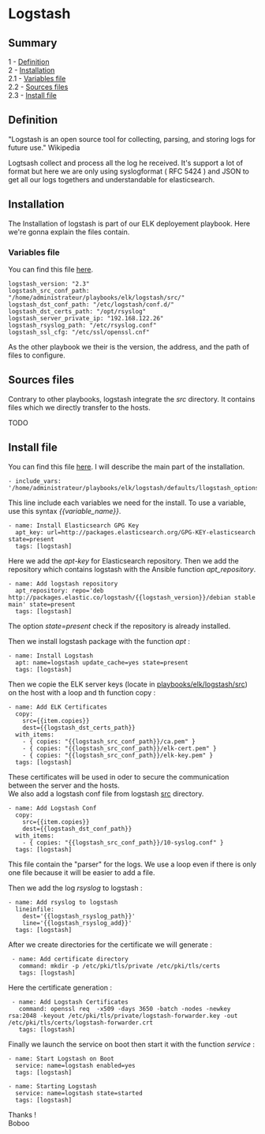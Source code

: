 # Logstash

## Summary
1   - [Definition](#definition)   
2   - [Installation](#installation)  
2.1 - [Variables file](#variables-file)  
2.2 - [Sources files](#sources-files)  
2.3 - [Install file](#install-file)
## Definition

"Logstash is an open source tool for collecting, parsing, and storing logs for future use." Wikipedia

Logtsash collect and process all the log he received. It's support a lot of format but here we are only using syslogformat ( RFC 5424 ) and JSON to get all our logs togethers and understandable for elasticsearch.

## Installation

The Installation of logstash is part of our ELK deployement playbook. Here we're gonna explain the files contain.
### Variables file

You can find this file [here](../playbooks/elk/logstash/defaults/logstash_options.yml).

```
logstash_version: "2.3"
logstash_src_conf_path: "/home/administrateur/playbooks/elk/logstash/src/"
logstash_dst_conf_path: "/etc/logstash/conf.d/"
logstash_dst_certs_path: "/opt/rsyslog"
logstash_server_private_ip: "192.168.122.26"
logstash_rsyslog_path: "/etc/rsyslog.conf"
logstash_ssl_cfg: "/etc/ssl/openssl.cnf"
```

As the other playbook we their is the version, the address, and the path of files to configure.

## Sources files

Contrary to other playbooks, logstash integrate the *src* directory. It contains files which we directly transfer to the hosts.

TODO

## Install file

You can find this file [here](../playbooks/elk/logstash/tasks/install_logstash.yml). I will describe the main part of the installation.

```
- include_vars: '/home/administrateur/playbooks/elk/logstash/defaults/llogstash_options.yml'
```

This line include each variables we need for the install. To use a variable, use this syntax *{{variable_name}}*.  

```
- name: Install Elasticsearch GPG Key
  apt_key: url=http://packages.elasticsearch.org/GPG-KEY-elasticsearch state=present
  tags: [logstash]
```
Here we add the *apt-key* for Elasticsearch repository. Then we add the repository which contains logstash with the Ansible function *apt_repository*.
```
- name: Add logstash repository
  apt_repository: repo='deb http://packages.elastic.co/logstash/{{logstash_version}}/debian stable main' state=present
  tags: [logstash]
  ```
The option *state=present* check if the repository is already installed.

Then we install logstash package with the function *apt* :
```
- name: Install Logstash
  apt: name=logstash update_cache=yes state=present
  tags: [logstash]
```
Then we copie the ELK server keys (locate in [playbooks/elk/logstash/src](#../playbooks/elk/logstash/src)) on the host with a loop and th function copy :
```
- name: Add ELK Certificates
  copy:
    src={{item.copies}}
    dest={{logstash_dst_certs_path}}
  with_items:
    - { copies: "{{logstash_src_conf_path}}/ca.pem" }
    - { copies: "{{logstash_src_conf_path}}/elk-cert.pem" }
    - { copies: "{{logstash_src_conf_path}}/elk-key.pem" }
  tags: [logstash]
  ```
These certificates will be used in oder to secure the communication between the server and the hosts.  
We also add a logstash conf file from logstash [src](#../playbooks/elk/logstash/src) directory.
```
- name: Add Logstash Conf
  copy:
    src={{item.copies}}
    dest={{logstash_dst_conf_path}}
  with_items:
    - { copies: "{{logstash_src_conf_path}}/10-syslog.conf" }
  tags: [logstash]
```
This file contain the "parser" for the logs. We use a loop even if there is only one file because it will be easier to add a file.

Then we add the log *rsyslog* to logstash :
```
- name: Add rsyslog to logstash
  lineinfile:
    dest='{{logstash_rsyslog_path}}'
    line='{{logstash_rsyslog_add}}'
  tags: [logstash]
```

After we create directories for the certificate we will generate :
```
 - name: Add certificate directory
   command: mkdir -p /etc/pki/tls/private /etc/pki/tls/certs
   tags: [logstash]
```
Here the certificate generation :
```
 - name: Add Logstash Certificates
   command: openssl req  -x509 -days 3650 -batch -nodes -newkey rsa:2048 -keyout /etc/pki/tls/private/logstash-forwarder.key -out /etc/pki/tls/certs/logstash-forwarder.crt
   tags: [logstash]
```

Finally we launch the service on boot then start it with the function *service* :
```
- name: Start Logstash on Boot
  service: name=logstash enabled=yes
  tags: [logstash]

- name: Starting Logstash
  service: name=logstash state=started
  tags: [logstash]
```  

Thanks !  
Boboo
